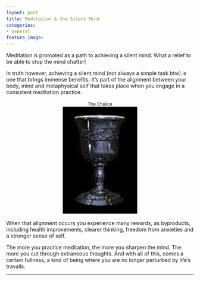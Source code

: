 ```yaml
---
layout: post
title: Meditation & the Silent Mind
categories:
- General
feature_image: 
---
```

Meditation is promoted as a path to achieving a silent mind. What a relief to be able to stop the mind chatter!

In truth however, achieving a silent mind (not always a simple task btw) is one that brings immense benefits. It’s part of the alignment between your body, mind and metaphysical self that takes place when you engage in a consistent meditation practice.

<center><footer><small>The Chalice</small></footer>
<img src="/images/img_0588.jpg" width="200">
</center>

When that alignment occurs you experience many rewards, as byproducts, including health improvements, clearer thinking, freedom from anxieties and a stronger sense of self.

The more you practice meditation, the more you sharpen the mind. The more you cut through extraneous thoughts. And with all of this, comes a certain fullness, a kind of being where you are no longer perturbed by life’s travails. 
___________________________________